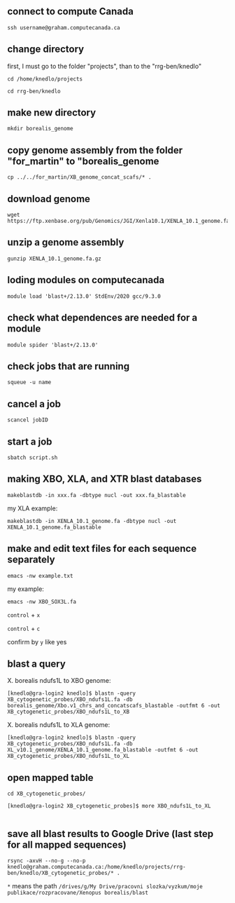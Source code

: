 ## connect to compute Canada
```
ssh username@graham.computecanada.ca
```
## change directory

first, I must go to the folder "projects", than to the "rrg-ben/knedlo"
```
cd /home/knedlo/projects
```
```
cd rrg-ben/knedlo
```
## make new directory
```
mkdir borealis_genome
```
## copy genome assembly from the folder "for_martin" to "borealis_genome
```
cp ../../for_martin/XB_genome_concat_scafs/* .
```
## download genome
```
wget https://ftp.xenbase.org/pub/Genomics/JGI/Xenla10.1/XENLA_10.1_genome.fa.gz
```
## unzip a genome assembly 
```
gunzip XENLA_10.1_genome.fa.gz
```
## loding modules on computecanada
```
module load 'blast+/2.13.0' StdEnv/2020 gcc/9.3.0
```

## check what dependences are needed for a module
```
module spider 'blast+/2.13.0'
```

## check jobs that are running
```
squeue -u name
```
## cancel a job
```
scancel jobID
```
## start a job
```
sbatch script.sh
```
## making XBO, XLA, and XTR blast databases
```
makeblastdb -in xxx.fa -dbtype nucl -out xxx.fa_blastable
```
my XLA example:
```
makeblastdb -in XENLA_10.1_genome.fa -dbtype nucl -out XENLA_10.1_genome.fa_blastable
```
## make and edit text files for each sequence separately
```
emacs -nw example.txt
```
my example:
```
emacs -nw XBO_SOX3L.fa
```

`control` + `x`

`control` + `c`

confirm by `y` like yes

## blast a query
X. borealis ndufs1L to XBO genome:
```
[knedlo@gra-login2 knedlo]$ blastn -query XB_cytogenetic_probes/XBO_ndufs1L.fa -db borealis_genome/Xbo.v1_chrs_and_concatscafs_blastable -outfmt 6 -out XB_cytogenetic_probes/XBO_ndufs1L_to_XB
```
X. borealis ndufs1L to XLA genome:
```
[knedlo@gra-login2 knedlo]$ blastn -query XB_cytogenetic_probes/XBO_ndufs1L.fa -db XL_v10.1_genome/XENLA_10.1_genome.fa_blastable -outfmt 6 -out XB_cytogenetic_probes/XBO_ndufs1L_to_XL
```
## open mapped table
```
cd XB_cytogenetic_probes/
```
```
[knedlo@gra-login2 XB_cytogenetic_probes]$ more XBO_ndufs1L_to_XL 
```
```

```
## save all blast results to Google Drive (last step for all mapped sequences)
```
rsync -axvH --no-g --no-p knedlo@graham.computecanada.ca:/home/knedlo/projects/rrg-ben/knedlo/XB_cytogenetic_probes/* .
```
```*``` means the path ```/drives/g/My Drive/pracovni slozka/vyzkum/moje publikace/rozpracovane/Xenopus borealis/blast```
